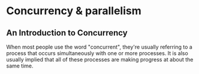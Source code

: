 # Concurrency & parallelism

## An Introduction to Concurrency

When most people use the word "concurrent", they're usually referring to a process that occurs simultaneously with one or more processes. It is also usually implied that all of these processes are making progress at about the same time.